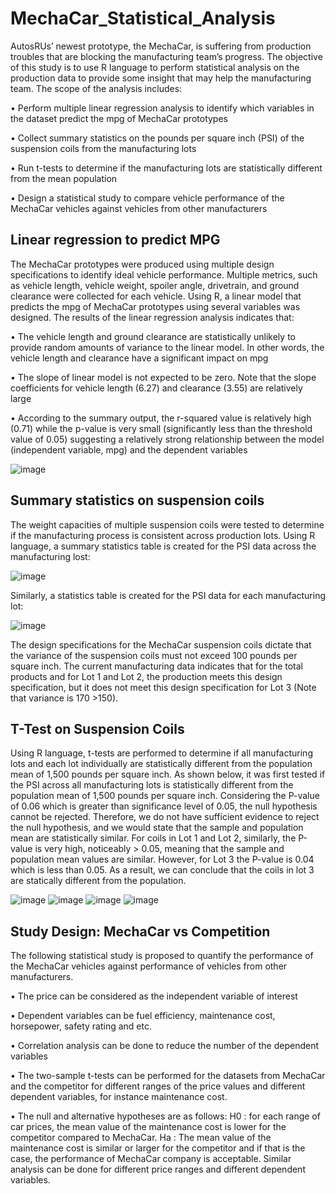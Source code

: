 # MechaCar_Statistical_Analysis
AutosRUs’ newest prototype, the MechaCar, is suffering from production troubles that are blocking the manufacturing team’s progress. The objective of this study is to use R language to perform statistical analysis on the production data to provide some insight that may help the manufacturing team. The scope of the analysis includes:  

•	Perform multiple linear regression analysis to identify which variables in the dataset predict the mpg of MechaCar prototypes

•	Collect summary statistics on the pounds per square inch (PSI) of the suspension coils from the manufacturing lots

•	Run t-tests to determine if the manufacturing lots are statistically different from the mean population

•	Design a statistical study to compare vehicle performance of the MechaCar vehicles against vehicles from other manufacturers 

## Linear regression to predict MPG
The MechaCar prototypes were produced using multiple design specifications to identify ideal vehicle performance. Multiple metrics, such as vehicle length, vehicle weight, spoiler angle, drivetrain, and ground clearance were collected for each vehicle. Using R, a linear model that predicts the mpg of MechaCar prototypes using several variables was designed. The results of the linear regression analysis indicates that:

•	The vehicle length and ground clearance are statistically unlikely to provide random amounts of variance to the linear model. In other words, the vehicle length and clearance have a significant impact on mpg

•	The slope of linear model is not expected to be zero. Note that the slope coefficients for vehicle length (6.27) and clearance (3.55) are relatively large

•	According to the summary output, the r-squared value is relatively high (0.71) while the p-value is very small (significantly less than the threshold value of 0.05) suggesting a relatively strong relationship between the model (independent variable, mpg) and the dependent variables

![image](https://user-images.githubusercontent.com/103223944/180677071-41599e02-09ae-488d-bb6a-a8febf686941.png)


## Summary statistics on suspension coils
The weight capacities of multiple suspension coils were tested to determine if the manufacturing process is consistent across production lots. Using R language, a summary statistics table is created for the PSI data across the manufacturing lost:

![image](https://user-images.githubusercontent.com/103223944/180677094-a9db66f0-7b34-4dfc-9f30-98e76b4a7e76.png)

Similarly, a statistics table is created for the PSI data for each manufacturing lot:

![image](https://user-images.githubusercontent.com/103223944/180677105-4dbaea9b-111e-42a9-a261-7a8075985b51.png)

The design specifications for the MechaCar suspension coils dictate that the variance of the suspension coils must not exceed 100 pounds per square inch. The current manufacturing data indicates that for the total products and for Lot 1 and Lot 2, the production meets this design specification, but it does not meet this design specification for Lot 3 (Note that variance is 170 >150).

## T-Test on Suspension Coils
Using R language, t-tests are performed to determine if all manufacturing lots and each lot individually are statistically different from the population mean of 1,500 pounds per square inch. 
As shown below, it was first tested if the PSI across all manufacturing lots is statistically different from the population mean of 1,500 pounds per square inch. Considering the P-value of 0.06 which is greater than significance level of 0.05, the null hypothesis cannot be rejected. Therefore, we do not have sufficient evidence to reject the null hypothesis, and we would state that the sample and population mean are statistically similar.
For coils in Lot 1 and Lot 2, similarly, the P-value is very high, noticeably > 0.05, meaning that the sample and population mean values are similar. However, for Lot 3 the P-value is 0.04 which is less than 0.05. As a result, we can conclude that the coils in lot 3 are statically different from the population.

![image](https://user-images.githubusercontent.com/103223944/180677210-11f46683-53f8-481f-8606-a645791d2cf8.png)
![image](https://user-images.githubusercontent.com/103223944/180677216-b13302fb-36e5-4690-b462-1021818e7d7d.png)
![image](https://user-images.githubusercontent.com/103223944/180677218-78359024-e1f7-4752-ac9b-d673c2932955.png)
![image](https://user-images.githubusercontent.com/103223944/180677227-6f526499-ca67-4d8c-852b-fa48cee79319.png)

## Study Design: MechaCar vs Competition

The following statistical study is proposed to quantify the performance of the MechaCar vehicles against performance of vehicles from other manufacturers. 

•	The price can be considered as the independent variable of interest

•	Dependent variables can be fuel efficiency, maintenance cost, horsepower, safety rating and etc.

•	Correlation analysis can be done to reduce the number of the dependent variables 

•	The two-sample t-tests can be performed for the datasets from MechaCar and the competitor for different ranges of the price values and different dependent variables, for instance maintenance cost. 

•	The null and alternative hypotheses are as follows: H0 : for each range of car prices, the mean value of the maintenance cost is lower for the competitor compared to MechaCar. Ha : The mean value of the maintenance cost is similar or larger for the competitor and if that is the case, the performance of MechaCar company is acceptable. Similar analysis can be done for different price ranges and different dependent variables.
